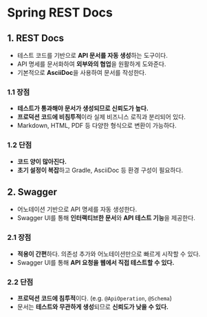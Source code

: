 # Spring REST Docs

## 1. REST Docs

- 테스트 코드를 기반으로 **API 문서를 자동 생성**하는 도구이다.
- API 명세를 문서화하여 **외부와의 협업**을 원활하게 도와준다.
- 기본적으로 **AsciiDoc**을 사용하여 문서를 작성한다.

### 1.1 장점

- **테스트가 통과해야 문서가 생성되므로 신뢰도가 높다.**
- **프로덕션 코드에 비침투적**이라 실제 비즈니스 로직과 분리되어 있다.
- Markdown, HTML, PDF 등 다양한 형식으로 변환이 가능하다.

### 1.2 단점

- **코드 양이 많아진다.**
- **초기 설정이 복잡**하고 Gradle, AsciiDoc 등 환경 구성이 필요하다.

## 2. Swagger

- 어노테이션 기반으로 API 명세를 자동 생성한다.
- Swagger UI를 통해 **인터랙티브한 문서**와 **API 테스트 기능**을 제공한다.

### 2.1 장점

- **적용이 간편**하다. 의존성 추가와 어노테이션만으로 빠르게 시작할 수 있다.
- Swagger UI를 통해 **API 요청을 웹에서 직접 테스트할 수 있다.**

### 2.2 단점

- **프로덕션 코드에 침투적**이다. (e.g. `@ApiOperation`, `@Schema`)
- 문서는 **테스트와 무관하게 생성**되므로 **신뢰도가 낮을 수 있다.**

